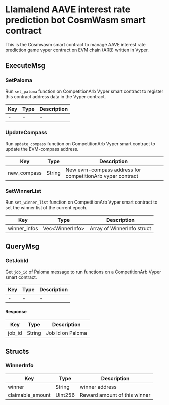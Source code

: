 # Llamalend AAVE interest rate prediction bot CosmWasm smart contract

This is the Cosmwasm smart contract to manage AAVE interest rate prediction game vyper contract on EVM chain (ARB) written in Vyper.

## ExecuteMsg

### SetPaloma

Run `set_paloma` function on CompetitionArb Vyper smart contract to register this contract address data in the Vyper contract.

| Key | Type | Description |
|-----|------|-------------|
| -   | -    | -           |

### UpdateCompass

Run `update_compass` function on CompetitionArb Vyper smart contract to update the EVM-compass address.

| Key         | Type   | Description                                               |
|-------------|--------|-----------------------------------------------------------|
| new_compass | String | New evm-compass address for competitionArb vyper contract |

### SetWinnerList

Run `set_winner_list` function on CompetitionArb Vyper smart contract to set the winner list of the current epoch.

| Key          | Type                   | Description                |
|--------------|------------------------|----------------------------|
| winner_infos | Vec&lt;WinnerInfo&gt;  | Array of WinnerInfo struct |

## QueryMsg

### GetJobId

Get `job_id` of Paloma message to run functions on a CompetitionArb Vyper smart contract.

| Key | Type | Description |
|-----|------|-------------|
| -   | -    | -           |

#### Response

| Key    | Type   | Description      |
|--------|--------|------------------|
| job_id | String | Job Id on Paloma |

## Structs

### WinnerInfo

| Key              | Type    | Description                  |
|------------------|---------|------------------------------|
| winner           | String  | winner address               |
| claimable_amount | Uint256 | Reward amount of this winner |